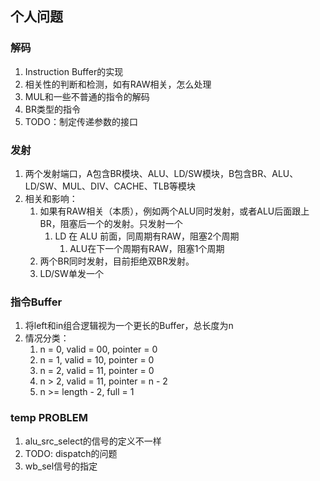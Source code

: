 ## 个人问题

### 解码
1. Instruction Buffer的实现
2. 相关性的判断和检测，如有RAW相关，怎么处理
3. MUL和一些不普通的指令的解码
4. BR类型的指令
5. TODO：制定传递参数的接口

### 发射
1. 两个发射端口，A包含BR模块、ALU、LD/SW模块，B包含BR、ALU、LD/SW、MUL、DIV、CACHE、TLB等模块
2. 相关和影响：
   1. 如果有RAW相关（本质），例如两个ALU同时发射，或者ALU后面跟上BR，阻塞后一个的发射。只发射一个
      1. LD 在 ALU 前面，同周期有RAW，阻塞2个周期
         1. ALU在下一个周期有RAW，阻塞1个周期
   2. 两个BR同时发射，目前拒绝双BR发射。
   3. LD/SW单发一个

### 指令Buffer
1. 将left和in组合逻辑视为一个更长的Buffer，总长度为n
2. 情况分类：
   1. n = 0, valid = 00, pointer = 0
   2. n = 1, valid = 10, pointer = 0
   3. n = 2, valid = 11, pointer = 0
   4. n > 2, valid = 11, pointer = n - 2
   5. n >= length - 2, full = 1




### temp PROBLEM
1. alu_src_select的信号的定义不一样
2. TODO: dispatch的问题
3. wb_sel信号的指定